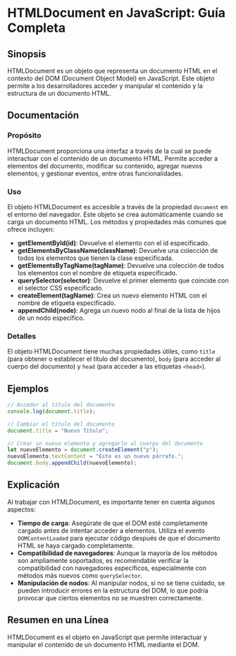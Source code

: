 <!--
Meta Description: # HTMLDocument en JavaScript: Guía Completa ## Sinopsis HTMLDocument es un objeto que representa un documento HTML en el contexto del DOM (Document Ob...
Meta Keywords: documento, que, del, con, htmldocument
-->

# HTMLDocument en JavaScript: Guía Completa

## Sinopsis
HTMLDocument es un objeto que representa un documento HTML en el contexto del DOM (Document Object Model) en JavaScript. Este objeto permite a los desarrolladores acceder y manipular el contenido y la estructura de un documento HTML.

## Documentación
### Propósito
HTMLDocument proporciona una interfaz a través de la cual se puede interactuar con el contenido de un documento HTML. Permite acceder a elementos del documento, modificar su contenido, agregar nuevos elementos, y gestionar eventos, entre otras funcionalidades.

### Uso
El objeto HTMLDocument es accesible a través de la propiedad `document` en el entorno del navegador. Este objeto se crea automáticamente cuando se carga un documento HTML. Los métodos y propiedades más comunes que ofrece incluyen:

- **getElementById(id)**: Devuelve el elemento con el id especificado.
- **getElementsByClassName(className)**: Devuelve una colección de todos los elementos que tienen la clase especificada.
- **getElementsByTagName(tagName)**: Devuelve una colección de todos los elementos con el nombre de etiqueta especificado.
- **querySelector(selector)**: Devuelve el primer elemento que coincide con el selector CSS especificado.
- **createElement(tagName)**: Crea un nuevo elemento HTML con el nombre de etiqueta especificado.
- **appendChild(node)**: Agrega un nuevo nodo al final de la lista de hijos de un nodo específico.

### Detalles
El objeto HTMLDocument tiene muchas propiedades útiles, como `title` (para obtener o establecer el título del documento), `body` (para acceder al cuerpo del documento) y `head` (para acceder a las etiquetas `<head>`). 

## Ejemplos
```javascript
// Acceder al título del documento
console.log(document.title);

// Cambiar el título del documento
document.title = "Nuevo Título";

// Crear un nuevo elemento y agregarlo al cuerpo del documento
let nuevoElemento = document.createElement("p");
nuevoElemento.textContent = "Este es un nuevo párrafo.";
document.body.appendChild(nuevoElemento);
```

## Explicación
Al trabajar con HTMLDocument, es importante tener en cuenta algunos aspectos:

- **Tiempo de carga**: Asegúrate de que el DOM esté completamente cargado antes de intentar acceder a elementos. Utiliza el evento `DOMContentLoaded` para ejecutar código después de que el documento HTML se haya cargado completamente.
- **Compatibilidad de navegadores**: Aunque la mayoría de los métodos son ampliamente soportados, es recomendable verificar la compatibilidad con navegadores específicos, especialmente con métodos más nuevos como `querySelector`.
- **Manipulación de nodos**: Al manipular nodos, si no se tiene cuidado, se pueden introducir errores en la estructura del DOM, lo que podría provocar que ciertos elementos no se muestren correctamente.

## Resumen en una Línea
HTMLDocument es el objeto en JavaScript que permite interactuar y manipular el contenido de un documento HTML mediante el DOM.